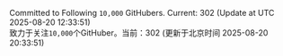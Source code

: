 Committed to Following `10,000` GitHubers. Current: <!-- FOLLOWING_COUNT -->302<!-- FOLLOWING_COUNT --> (Update at UTC <!-- LAST_UPDATED -->2025-08-20 12:33:51<!-- LAST_UPDATED -->)<br>
致力于关注`10,000`个GitHuber。当前：<!-- FOLLOWING_COUNT -->302<!-- FOLLOWING_COUNT --> (更新于北京时间 <!-- LAST_UPDATED_CST -->2025-08-20 20:33:51<!-- LAST_UPDATED_CST -->)

